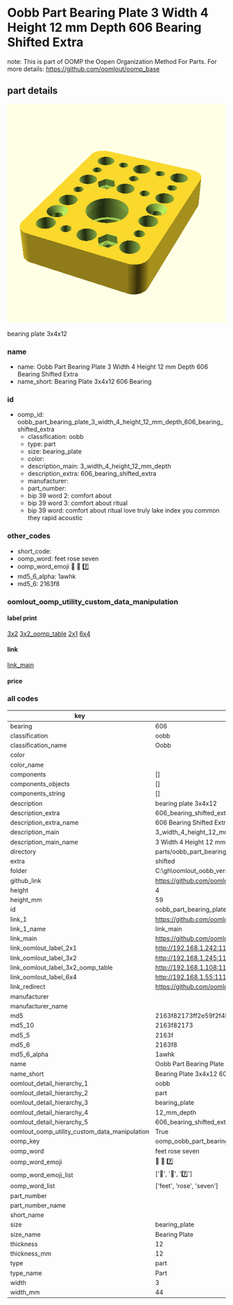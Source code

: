 # Oobb Part Bearing Plate 3 Width 4 Height 12 mm Depth 606 Bearing Shifted Extra  

note: This is part of OOMP the Oopen Organization Method For Parts. For more details: https://github.com/oomlout/oomp_base

##  part details
  

[![](3dpr.png)](3dpr.png)

bearing plate 3x4x12



### name
* name: Oobb Part Bearing Plate 3 Width 4 Height 12 mm Depth 606 Bearing Shifted Extra
* name_short: Bearing Plate 3x4x12 606 Bearing
### id
* oomp_id: oobb_part_bearing_plate_3_width_4_height_12_mm_depth_606_bearing_shifted_extra
  * classification: oobb
  * type: part
  * size: bearing_plate
  * color: 
  * description_main: 3_width_4_height_12_mm_depth
  * description_extra: 606_bearing_shifted_extra
  * manufacturer: 
  * part_number: 
  * bip 39 word 2: comfort about
  * bip 39 word 3: comfort about ritual
  * bip 39 word: comfort about ritual love truly lake index you common they rapid acoustic

### other_codes
* short_code: 
* oomp_word: feet rose seven
* oomp_word_emoji :feet: :rose: :seven:
* md5_6_alpha: 1awhk
* md5_6: 2163f8






### oomlout_oomp_utility_custom_data_manipulation
#### label print
[3x2](http://192.168.1.245:1112/?label=oomp%201awhk)
[3x2_oomp_table](http://192.168.1.108:1112/?label=oomp%201awhk)
[2x1](http://192.168.1.242:1112/?label=oomp%201awhk)
[6x4](http://192.168.1.55:1112/?label=oomp%201awhk)    

#### link

[link_main](https://github.com/oomlout/oomlout_oobb_version_4_generated_parts/tree/main/navigation_oomp/oobb/part/bearing_plate/3_width_4_height_12_mm_depth/606_bearing_shifted_extra/part)                              

#### price







### all codes 
| key | value |  
| --- | --- |  
| bearing | 606 |  
| classification | oobb |  
| classification_name | Oobb |  
| color |  |  
| color_name |  |  
| components | [] |  
| components_objects | [] |  
| components_string | [] |  
| description | bearing plate 3x4x12 |  
| description_extra | 606_bearing_shifted_extra |  
| description_extra_name | 606 Bearing Shifted Extra |  
| description_main | 3_width_4_height_12_mm_depth |  
| description_main_name | 3 Width 4 Height 12 mm Depth |  
| directory | parts/oobb_part_bearing_plate_3_width_4_height_12_mm_depth_606_bearing_shifted_extra |  
| extra | shifted |  
| folder | C:\gh\oomlout_oobb_version_4_generated_parts\parts\oobb_part_bearing_plate_3_width_4_height_12_mm_depth_606_bearing_shifted_extra |  
| github_link | https://github.com/oomlout/oomlout_oomp_part_src/tree/main/parts/oobb_part_bearing_plate_3_width_4_height_12_mm_depth_606_bearing_shifted_extra |  
| height | 4 |  
| height_mm | 59 |  
| id | oobb_part_bearing_plate_3_width_4_height_12_mm_depth_606_bearing_shifted_extra |  
| link_1 | https://github.com/oomlout/oomlout_oobb_version_4_generated_parts/tree/main/navigation_oomp/oobb/part/bearing_plate/3_width_4_height_12_mm_depth/606_bearing_shifted_extra/part |  
| link_1_name | link_main |  
| link_main | https://github.com/oomlout/oomlout_oobb_version_4_generated_parts/tree/main/navigation_oomp/oobb/part/bearing_plate/3_width_4_height_12_mm_depth/606_bearing_shifted_extra/part |  
| link_oomlout_label_2x1 | http://192.168.1.242:1112/?label=oomp%201awhk |  
| link_oomlout_label_3x2 | http://192.168.1.245:1112/?label=oomp%201awhk |  
| link_oomlout_label_3x2_oomp_table | http://192.168.1.108:1112/?label=oomp%201awhk |  
| link_oomlout_label_6x4 | http://192.168.1.55:1112/?label=oomp%201awhk |  
| link_redirect | https://github.com/oomlout/oomlout_oobb_version_4_generated_parts/tree/main/parts/oobb_bearing_plate_03_04_12_606_ex_shifted |  
| manufacturer |  |  
| manufacturer_name |  |  
| md5 | 2163f82173ff2e59f2f4b84775001971 |  
| md5_10 | 2163f82173 |  
| md5_5 | 2163f |  
| md5_6 | 2163f8 |  
| md5_6_alpha | 1awhk |  
| name | Oobb Part Bearing Plate 3 Width 4 Height 12 mm Depth 606 Bearing Shifted Extra |  
| name_short | Bearing Plate 3x4x12 606 Bearing |  
| oomlout_detail_hierarchy_1 | oobb |  
| oomlout_detail_hierarchy_2 | part |  
| oomlout_detail_hierarchy_3 | bearing_plate |  
| oomlout_detail_hierarchy_4 | 12_mm_depth |  
| oomlout_detail_hierarchy_5 | 606_bearing_shifted_extra |  
| oomlout_oomp_utility_custom_data_manipulation | True |  
| oomp_key | oomp_oobb_part_bearing_plate_3_width_4_height_12_mm_depth_606_bearing_shifted_extra |  
| oomp_word | feet rose seven |  
| oomp_word_emoji | :feet: :rose: :seven: |  
| oomp_word_emoji_list | [':feet:', ':rose:', ':seven:'] |  
| oomp_word_list | ['feet', 'rose', 'seven'] |  
| part_number |  |  
| part_number_name |  |  
| short_name |  |  
| size | bearing_plate |  
| size_name | Bearing Plate |  
| thickness | 12 |  
| thickness_mm | 12 |  
| type | part |  
| type_name | Part |  
| width | 3 |  
| width_mm | 44 |  
